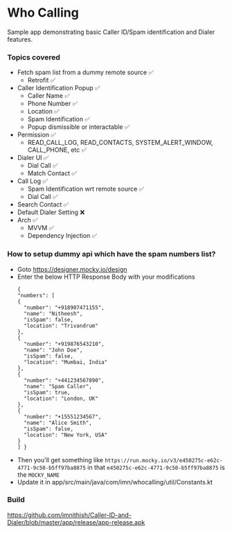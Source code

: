# Who Calling

Sample app demonstrating basic Caller ID/Spam identification and Dialer features.

### Topics covered

* Fetch spam list from a dummy remote source ✅
    * Retrofit ✅
* Caller Identification Popup ✅
    * Caller Name ✅
    * Phone Number ✅
    * Location ✅
    * Spam Identification ✅
    * Popup dismissible or interactable ✅
* Permission ✅
    * READ_CALL_LOG, READ_CONTACTS, SYSTEM_ALERT_WINDOW, CALL_PHONE, etc ✅
* Dialer UI ✅
    * Dial Call ✅
    * Match Contact ✅
* Call Log ✅
    * Spam Identification wrt remote source ✅
    * Dial Call ✅
* Search Contact ✅
* Default Dialer Setting ❌
* Arch ✅
    * MVVM ✅
    * Dependency Injection ✅

### How to setup dummy api which have the spam numbers list?

* Goto https://designer.mocky.io/design
* Enter the below HTTP Response Body with your modifications
    ```
  {
  "numbers": [
    {
      "number": "+918907471155",
      "name": "Nitheesh",
      "isSpam": false,
      "location": "Trivandrum"
    },
    {
      "number": "+919876543210",
      "name": "John Doe",
      "isSpam": false,
      "location": "Mumbai, India"
    },
    {
      "number": "+441234567890",
      "name": "Spam Caller",
      "isSpam": true,
      "location": "London, UK"
    },
    {
      "number": "+15551234567",
      "name": "Alice Smith",
      "isSpam": false,
      "location": "New York, USA"
    }
  ] }
* Then you'll get something like 
  ```https://run.mocky.io/v3/e450275c-e62c-4771-9c50-b5ff97ba8875``` in that ```e450275c-e62c-4771-9c50-b5ff97ba8875``` is the ```MOCKY_NAME```
* Update it in app/src/main/java/com/imn/whocalling/util/Constants.kt

### Build

https://github.com/imnithish/Caller-ID-and-Dialer/blob/master/app/release/app-release.apk